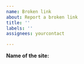 ```yaml
---
name: Broken link
about: Report a broken link 
title: ''
labels: ''
assignees: yourcontact

---
```


**Name of the site:**
